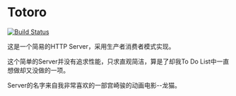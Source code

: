 # Totoro
[![Build Status](https://travis-ci.org/xiongfengOrz/Totoro.svg?branch=master)](https://travis-ci.org/xiongfengOrz/Totoro)

这是一个简易的HTTP Server，采用生产者消费者模式实现。

这个简单的Server并没有追求性能，只求直观简洁，算是了却我To Do List中一直想做却又没做的一项。

Server的名字来自我非常喜欢的一部宫崎骏的动画电影--龙猫。


